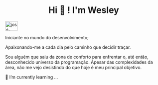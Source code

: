 
<h1 align="center"> Hi 👋 ! I'm Wesley </h1>

<a href="https://www.linkedin.com/in/jos%C3%A9-wesley-da-silva-220376200/" target="blank"><img align="center" src="https://www.flaticon.com/svg/vstatic/svg/1409/1409945.svg?token=exp=1612392830~hmac=72c965abce57958ad26009d9ae603554" alt="josé-wesley-da-silva" height="30" width="40" /></a>

Iniciante no mundo do desenvolvimento; 

Apaixonando-me a cada dia pelo caminho que decidir traçar.

Sou alguém que saiu da zona de conforto para enfrentar o, até então, desconhecido universo da programação. Apesar das complexidades da área, não me vejo desistindo do que hoje é meu principal objetivo.





🌱 I’m currently learning ...
<!--
**Josewesley2020/Josewesley2020** is a ✨ _special_ ✨ repository because its `README.md` (this file) appears on your GitHub profile.

Here are some ideas to get you started:

- 🔭 I’m currently working on ...
- 🌱 I’m currently learning ...
- 👯 I’m looking to collaborate on ...
- 🤔 I’m looking for help with ...
- 💬 Ask me about ...
- 📫 How to reach me: ...
- 😄 Pronouns: ...
- ⚡ Fun fact: ...
-->
